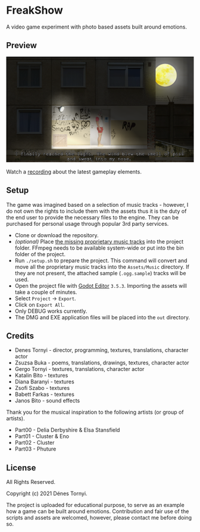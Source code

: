 # FreakShow

A video game experiment with photo based assets built around emotions.

## Preview

<a href="https://www.youtube.com/watch?v=Z677WRkLmXU">
<img src="https://github.com/pinting/FreakShow/raw/master/screenshot.png" width="600" />
</a>

Watch a [recording](https://www.youtube.com/watch?v=Z677WRkLmXU) about the latest gameplay elements.

## Setup

The game was imagined based on a selection of music tracks - however, I do not own the rights to include them with the assets thus it is the duty of the end user to provide the necessary files to the engine. They can be purchased for personal usage through popular 3rd party services.

* Clone or download the repository.
* _(optional)_ Place [the missing proprietary music tracks](docs/Music.md) into the project folder. FFmpeg needs to be available system-wide or put into the bin folder of the project.
* Run `./setup.sh` to prepare the project. This command will convert and move all the proprietary music tracks into the `Assets/Music` directory. If they are not present, the attached sample (`.ogg.sample`) tracks will be used.
* Open the project file with [Godot Editor](https://godotengine.org/) `3.5.3`. Importing the assets will take a couple of minutes.
* Select `Project` -> `Export`.
* Click on `Export All`.
* Only DEBUG works currently.
* The DMG and EXE application files will be placed into the `out` directory.

## Credits

* Denes Tornyi - director, programming, textures, translations, character actor
* Zsuzsa Buka - poems, translations, drawings, textures, character actor
* Gergo Tornyi - textures, translations, character actor
* Katalin Bito - textures
* Diana Baranyi - textures
* Zsofi Szabo - textures
* Babett Farkas - textures
* Janos Bito - sound effects

Thank you for the musical inspiration to the following artists (or group of artists).

* Part00 - Delia Derbyshire & Elsa Stansfield
* Part01 - Cluster & Eno
* Part02 - Cluster
* Part03 - Phuture

## License

All Rights Reserved.

Copyright (c) 2021 Dénes Tornyi.

The project is uploaded for educational purpose, to serve as an example how a game can be built around emotions. Contribution and fair use of the scripts and assets are welcomed, however, please contact me before doing so.